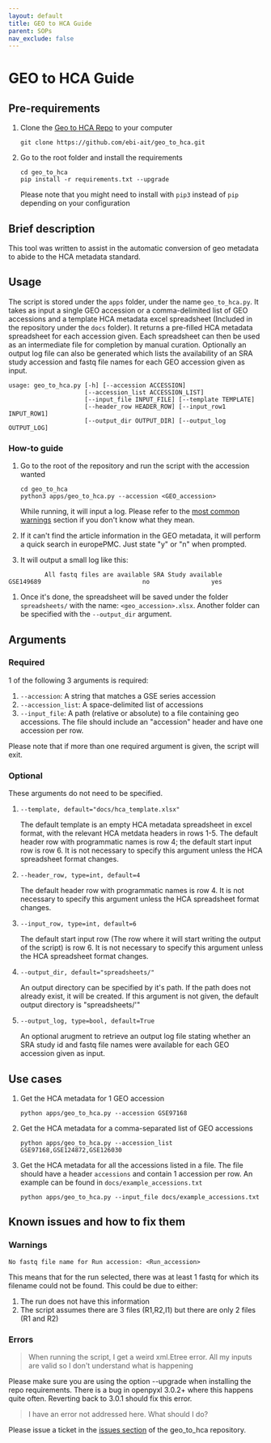 ```yaml
---
layout: default
title: GEO to HCA Guide
parent: SOPs
nav_exclude: false
---
```


# GEO to HCA Guide


## Pre-requirements
1. Clone the [Geo to HCA Repo](https://github.com/ebi-ait/geo_to_hca) to your computer
   ```
   git clone https://github.com/ebi-ait/geo_to_hca.git
   ```
1. Go to the root folder and install the requirements
   ```
   cd geo_to_hca
   pip install -r requirements.txt --upgrade
   ```
   Please note that you might need to install with `pip3` instead of `pip` depending on your configuration

## Brief description
This tool was written to assist in the automatic conversion of geo metadata to abide to the HCA metadata standard.

## Usage

The script is stored under the `apps` folder, under the name `geo_to_hca.py`. It takes as input a single GEO accession or a comma-delimited list of GEO accessions and a template HCA metadata excel spreadsheet (Included in the repository under the `docs` folder). It returns a pre-filled HCA metadata spreadsheet for each accession given. Each spreadsheet can then be used as an intermediate file for completion by manual curation. Optionally an output log file can also be generated which lists the availability of an SRA study accession and fastq file names for each GEO accession given as input.


```
usage: geo_to_hca.py [-h] [--accession ACCESSION]
                     [--accession_list ACCESSION_LIST]
                     [--input_file INPUT_FILE] [--template TEMPLATE]
                     [--header_row HEADER_ROW] [--input_row1 INPUT_ROW1]
                     [--output_dir OUTPUT_DIR] [--output_log OUTPUT_LOG]
```

### How-to guide
1. Go to the root of the repository and run the script with the accession wanted
    ```
    cd geo_to_hca
    python3 apps/geo_to_hca.py --accession <GEO_accession>
    ```
   While running, it will input a log. Please refer to the [most common warnings](#warnings) section if you don't know what they mean.
   
1. If it can't find the article information in the GEO metadata, it will perform a quick search in europePMC. Just state "y" or "n" when prompted.
1. It will output a small log like this:
```
          All fastq files are available SRA Study available
GSE149689                            no                 yes
```
1. Once it's done, the spreadsheet will be saved under the folder `spreadsheets/` with the name: `<geo_accession>.xlsx`. Another folder can be specified with the `--output_dir` argument.

## Arguments

### Required
1 of the following 3 arguments is required:
1. `--accession`: A string that matches a GSE series accession
1. `--accession_list`: A space-delimited list of accessions
1. `--input_file`: A path (relative or absolute) to a file containing geo accessions. The file should include an "accession" header and have one accession per row.

Please note that if more than one required argument is given, the script will exit.

### Optional

These arguments do not need to be specified.

1. `--template, default="docs/hca_template.xlsx"`

    The default template is an empty HCA metadata spreadsheet in excel format, with the relevant HCA metdata headers in rows 1-5. The default header row with programmatic names is row 4; the default start input row is row 6.
    It is not necessary to specify this argument unless the HCA spreadsheet format changes.

1. `--header_row, type=int, default=4`

    The default header row with programmatic names is row 4. It is not necessary to specify this argument unless the HCA spreadsheet format changes.

1. `--input_row, type=int, default=6`

    The default start input row (The row where it will start writing the output of the script) is row 6.
    It is not necessary to specify this argument unless the HCA spreadsheet format changes.

1. `--output_dir, default="spreadsheets/"`

    An output directory can be specified by it's path. If the path does not already exist, it will be created. If this argument
is not given, the default output directory is "spreadsheets/'"

1. `--output_log, type=bool, default=True`

    An optional arugment to retrieve an output log file stating whether an SRA study id and fastq file names were available for each GEO accession given as input.

## Use cases
1. Get the HCA metadata for 1 GEO accession
    ```
    python apps/geo_to_hca.py --accession GSE97168
    ```
1. Get the HCA metadata for a comma-separated list of GEO accessions
    ```
    python apps/geo_to_hca.py --accession_list GSE97168,GSE124872,GSE126030
    ```
1. Get the HCA metadata for all the accessions listed in a file. The file should have a header `accessions` and contain 1 accession per row. An example can be found in `docs/example_accessions.txt`
    ```
    python apps/geo_to_hca.py --input_file docs/example_accessions.txt
    ```

## Known issues and how to fix them
### Warnings
```
No fastq file name for Run accession: <Run_accession>
```
This means that for the run selected, there was at least 1 fastq for which its filename could not be found. This could be due to either:
1. The run does not have this information
1. The script assumes there are 3 files (R1,R2,I1) but there are only 2 files (R1 and R2)


### Errors
>When running the script, I get a weird xml.Etree error. All my inputs are valid so I don't understand what is happening

Please make sure you are using the option --upgrade when installing the repo requirements. There is a bug in openpyxl 3.0.2+ where this happens quite often. Reverting back to 3.0.1 should fix this error.

>I have an error not addressed here. What should I do?

Please issue a ticket in the [issues section](https://github.com/ebi-ait/geo_to_hca/issues) of the geo_to_hca repository.
